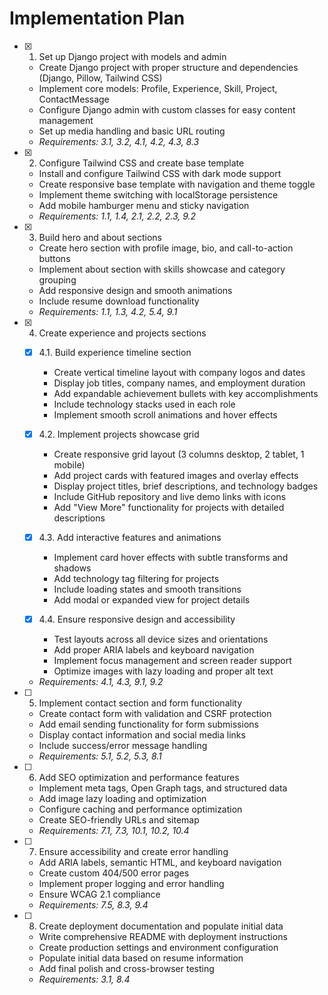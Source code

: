 # Implementation Plan

- [x] 1. Set up Django project with models and admin





  - Create Django project with proper structure and dependencies (Django, Pillow, Tailwind CSS)
  - Implement core models: Profile, Experience, Skill, Project, ContactMessage
  - Configure Django admin with custom classes for easy content management
  - Set up media handling and basic URL routing
  - _Requirements: 3.1, 3.2, 4.1, 4.2, 4.3, 8.3_

- [x] 2. Configure Tailwind CSS and create base template





  - Install and configure Tailwind CSS with dark mode support
  - Create responsive base template with navigation and theme toggle
  - Implement theme switching with localStorage persistence
  - Add mobile hamburger menu and sticky navigation
  - _Requirements: 1.1, 1.4, 2.1, 2.2, 2.3, 9.2_

- [x] 3. Build hero and about sections





  - Create hero section with profile image, bio, and call-to-action buttons
  - Implement about section with skills showcase and category grouping
  - Add responsive design and smooth animations
  - Include resume download functionality
  - _Requirements: 1.1, 1.3, 4.2, 5.4, 9.1_

- [x] 4. Create experience and projects sections





  - [x] 4.1. Build experience timeline section


    - Create vertical timeline layout with company logos and dates
    - Display job titles, company names, and employment duration
    - Add expandable achievement bullets with key accomplishments
    - Include technology stacks used in each role
    - Implement smooth scroll animations and hover effects
  - [x] 4.2. Implement projects showcase grid

    - Create responsive grid layout (3 columns desktop, 2 tablet, 1 mobile)
    - Add project cards with featured images and overlay effects
    - Display project titles, brief descriptions, and technology badges
    - Include GitHub repository and live demo links with icons
    - Add "View More" functionality for projects with detailed descriptions
  - [x] 4.3. Add interactive features and animations

    - Implement card hover effects with subtle transforms and shadows
    - Add technology tag filtering for projects
    - Include loading states and smooth transitions
    - Add modal or expanded view for project details
  - [x] 4.4. Ensure responsive design and accessibility

    - Test layouts across all device sizes and orientations
    - Add proper ARIA labels and keyboard navigation
    - Implement focus management and screen reader support
    - Optimize images with lazy loading and proper alt text
  - _Requirements: 4.1, 4.3, 9.1, 9.2_

- [ ] 5. Implement contact section and form functionality
  - Create contact form with validation and CSRF protection
  - Add email sending functionality for form submissions
  - Display contact information and social media links
  - Include success/error message handling
  - _Requirements: 5.1, 5.2, 5.3, 8.1_

- [ ] 6. Add SEO optimization and performance features
  - Implement meta tags, Open Graph tags, and structured data
  - Add image lazy loading and optimization
  - Configure caching and performance optimization
  - Create SEO-friendly URLs and sitemap
  - _Requirements: 7.1, 7.3, 10.1, 10.2, 10.4_

- [ ] 7. Ensure accessibility and create error handling
  - Add ARIA labels, semantic HTML, and keyboard navigation
  - Create custom 404/500 error pages
  - Implement proper logging and error handling
  - Ensure WCAG 2.1 compliance
  - _Requirements: 7.5, 8.3, 9.4_

- [ ] 8. Create deployment documentation and populate initial data
  - Write comprehensive README with deployment instructions
  - Create production settings and environment configuration
  - Populate initial data based on resume information
  - Add final polish and cross-browser testing
  - _Requirements: 3.1, 8.4_